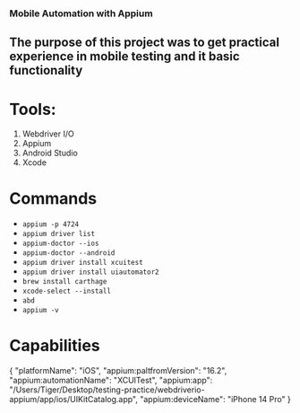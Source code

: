 ### Mobile Automation with Appium

## The purpose of this project was to get practical experience in mobile testing and it basic functionality

# Tools:

1. Webdriver I/O
2. Appium
3. Android Studio
4. Xcode

# Commands

- `appium -p 4724`
- `appium driver list`
- `appium-doctor --ios`
- `appium-doctor --android`
- `appium driver install xcuitest`
- `appium driver install uiautomator2`
- `brew install carthage`
- `xcode-select --install`
- `abd`
- `appium -v`

# Capabilities

{
"platformName": "iOS",
"appium:paltfromVersion": "16.2",
"appium:automationName": "XCUITest",
"appium:app": "/Users/Tiger/Desktop/testing-practice/webdriverio-appium/app/ios/UIKitCatalog.app",
"appium:deviceName": "iPhone 14 Pro"
}
